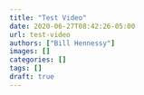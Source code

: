 ```yaml
---
title: "Test Video"
date: 2020-06-27T08:42:26-05:00
url: test-video
authors: ["Bill Hennessy"]
images: []
categories: []
tags: []
draft: true
---
```





